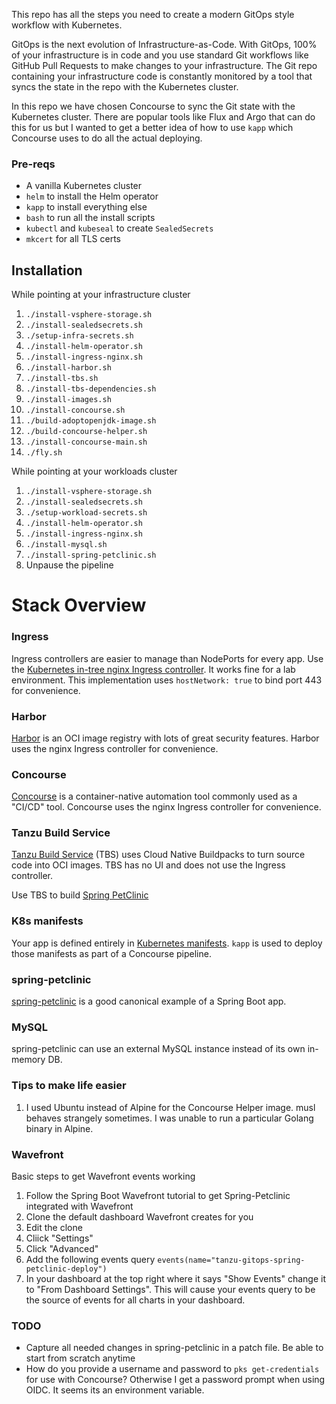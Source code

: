This repo has all the steps you need to create a modern GitOps style workflow with Kubernetes.

GitOps is the next evolution of Infrastructure-as-Code. With GitOps, 100% of your infrastructure is in code and you use standard Git workflows like GitHub Pull Requests to make changes to your infrastructure. The Git repo containing your infrastructure code is constantly monitored by a tool that syncs the state in the repo with the Kubernetes cluster.

In this repo we have chosen Concourse to sync the Git state with the Kubernetes cluster. There are popular tools like Flux and Argo that can do this for us but I wanted to get a better idea of how to use `kapp` which Concourse uses to do all the actual deploying.

### Pre-reqs
* A vanilla Kubernetes cluster
* `helm` to install the Helm operator
* `kapp` to install everything else
* `bash` to run all the install scripts
* `kubectl` and `kubeseal` to create `SealedSecrets`
* `mkcert` for all TLS certs

## Installation
While pointing at your infrastructure cluster
1. `./install-vsphere-storage.sh`
1. `./install-sealedsecrets.sh`
1. `./setup-infra-secrets.sh`
1. `./install-helm-operator.sh`
1. `./install-ingress-nginx.sh`
1. `./install-harbor.sh`
1. `./install-tbs.sh`
1. `./install-tbs-dependencies.sh`
1. `./install-images.sh`
1. `./install-concourse.sh`
1. `./build-adoptopenjdk-image.sh`
1. `./build-concourse-helper.sh`
1. `./install-concourse-main.sh`
1. `./fly.sh`


While pointing at your workloads cluster
1. `./install-vsphere-storage.sh`
1. `./install-sealedsecrets.sh`
1. `./setup-workload-secrets.sh`
1. `./install-helm-operator.sh`
1. `./install-ingress-nginx.sh`
1. `./install-mysql.sh`
1. `./install-spring-petclinic.sh`
1. Unpause the pipeline


# Stack Overview

### Ingress
Ingress controllers are easier to manage than NodePorts for every app. Use the [Kubernetes in-tree nginx Ingress controller](https://github.com/techgnosis/ingress). It works fine for a lab environment. This implementation uses `hostNetwork: true` to bind port 443 for convenience.

### Harbor
[Harbor](https://github.com/techgnosis/harbor2) is an OCI image registry with lots of great security features. Harbor uses the nginx Ingress controller for convenience.

### Concourse
[Concourse](https://github.com/techgnosis/concourse) is a container-native automation tool commonly used as a "CI/CD" tool. Concourse uses the nginx Ingress controller for convenience.

### Tanzu Build Service
[Tanzu Build Service](https://github.com/techgnosis/tanzu-build-service) (TBS) uses Cloud Native Buildpacks to turn source code into OCI images. TBS has no UI and does not use the Ingress controller.

Use TBS to build [Spring PetClinic](https://github.com/spring-projects/spring-petclinic)


### K8s manifests
Your app is defined entirely in [Kubernetes manifests](https://github.com/techgnosis/deploy-petclinic). `kapp` is used to deploy those manifests as part of a Concourse pipeline.


### spring-petclinic
[spring-petclinic](https://github.com/techgnosis/spring-petclinic) is a good canonical example of a Spring Boot app.


### MySQL
spring-petclinic can use an external MySQL instance instead of its own in-memory DB.

### Tips to make life easier
1. I used Ubuntu instead of Alpine for the Concourse Helper image. musl behaves strangely sometimes. I was unable to run a particular Golang binary in Alpine.


### Wavefront
Basic steps to get Wavefront events working
1. Follow the Spring Boot Wavefront tutorial to get Spring-Petclinic integrated with Wavefront
1. Clone the default dashboard Wavefront creates for you
1. Edit the clone
1. Cliick "Settings"
1. Click "Advanced"
1. Add the following events query `events(name="tanzu-gitops-spring-petclinic-deploy")`
1. In your dashboard at the top right where it says "Show Events" change it to "From Dashboard Settings". This will cause your events query to be the source of events for all charts in your dashboard.


### TODO
* Capture all needed changes in spring-petclinic in a patch file. Be able to start from scratch anytime
* How do you provide a username and password to `pks get-credentials` for use with Concourse? Otherwise I get a password prompt when using OIDC. It seems its an environment variable.